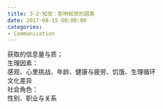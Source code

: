```yaml
---
title: 3-2-知觉：影响知觉的因素
date: 2017-08-15 00:00:00
categories:
- Communication
---
```

获取的信息量与质；  
生理因素：  
感观、心里挑战、年龄、健康与疲劳、饥饿、生理循环  
文化差异  
社会角色：  
性别、职业与关系  
